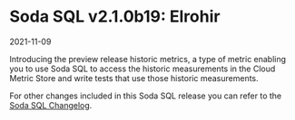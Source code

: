 # Soda SQL v2.1.0b19: Elrohir
2021-11-09

Introducing the preview release historic metrics, a type of metric enabling you to use Soda SQL to access the historic measurements in the Cloud Metric Store and write tests that use those historic measurements.

For other changes included in this Soda SQL release you can refer to the <a href="https://github.com/sodadata/soda-sql/blob/main/CHANGELOG.md" target="_blank">Soda SQL Changelog</a>.